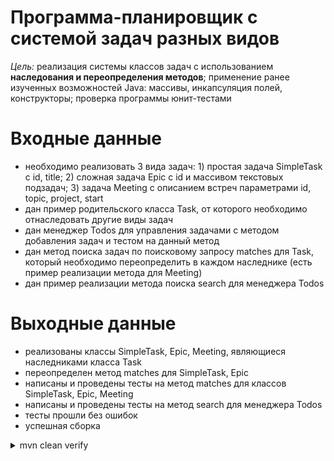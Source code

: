 # Программа-планировщик с системой задач разных видов

_Цель:_ реализация системы классов задач с использованием **наследования и переопределения методов**; применение ранее изученных возможностей Java: массивы, инкапсуляция полей, конструкторы; проверка программы юнит-тестами

# Входные данные

- необходимо реализовать 3 вида задач: 1) простая задача SimpleTask с id, title; 2) сложная задача Epic с id и массивом текстовых подзадач; 3) задача Meeting с описанием встреч параметрами id, topic, project, start
- дан пример родительского класса Task, от которого необходимо отнаследовать другие виды задач
- дан менеджер Todos для управления задачами с методом добавления задач и тестом на данный метод
- дан метод поиска задач по поисковому запросу matches для Task, который необходимо переопределить в каждом наследнике (есть пример реализации метода для Meeting)
- дан пример реализации метода поиска search для менеджера Todos

# Выходные данные

- реализованы классы SimpleTask, Epic, Meeting, являющиеся наследниками класса Task
- переопределен метод matches для SimpleTask, Epic
- написаны и проведены тесты на метод matches для классов SimpleTask, Epic, Meeting
- написаны и проведены тесты на метод search для менеджера Todos
- тесты прошли без ошибок
- успешная сборка

<details>
<summary>mvn clean verify</summary>

![img.png](src/img.png)

</details>
